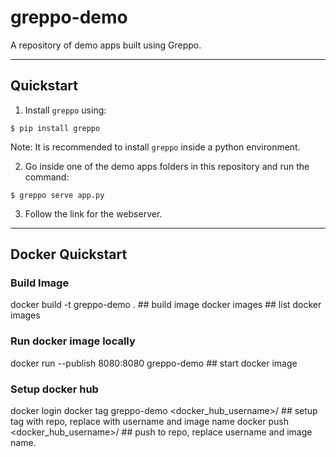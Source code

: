 # greppo-demo

A repository of demo apps built using Greppo. 

----
## Quickstart

1. Install `greppo` using:

```shell
$ pip install greppo
```
Note: It is recommended to install `greppo` inside a python environment.

2. Go inside one of the demo apps folders in this repository and run the command:

```shell
$ greppo serve app.py
```

3. Follow the link for the webserver.

----
## Docker Quickstart
### Build Image
docker build -t greppo-demo .  ## build image
docker images  ## list docker images

### Run docker image locally
docker run --publish 8080:8080 greppo-demo  ## start docker image


### Setup docker hub
docker login
docker tag greppo-demo <docker_hub_username>/<image-name>  ## setup tag with repo, replace with username and image name
docker push <docker_hub_username>/<image-name>  ## push to repo, replace username and image name.
